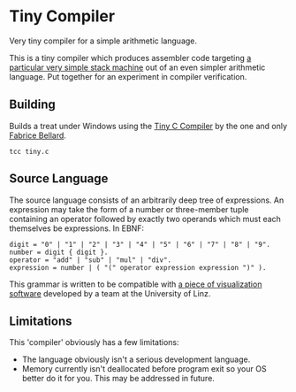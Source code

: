 # Tiny Compiler
Very tiny compiler for a simple arithmetic language. 

This is a tiny compiler which produces assembler code targeting [a particular very simple stack machine](http://www.staff.science.uu.nl/~dijks106/SSM/) out of an even simpler arithmetic language. Put together for an experiment in compiler verification.

## Building
Builds a treat under Windows using the [Tiny C Compiler](http://bellard.org/tcc/) by the one and only [Fabrice Bellard](https://en.wikipedia.org/wiki/Fabrice_Bellard).

```
tcc tiny.c
```

## Source Language
The source language consists of an arbitrarily deep tree of expressions. An expression may take the form of a number or three-member tuple containing an operator followed by exactly two operands which must each themselves be expressions. In EBNF:

```
digit = "0" | "1" | "2" | "3" | "4" | "5" | "6" | "7" | "8" | "9".
number = digit { digit }.
operator = "add" | "sub" | "mul" | "div".
expression = number | ( "(" operator expression expression ")" ).
```

This grammar is written to be compatible with [a piece of visualization software](http://dotnet.jku.at/applications/visualizer/) developed by a team at the University of Linz.

## Limitations
This 'compiler' obviously has a few limitations:

* The language obviously isn't a serious development language. 
* Memory currently isn't deallocated before program exit so your OS better do it for you. This may be addressed in future.
